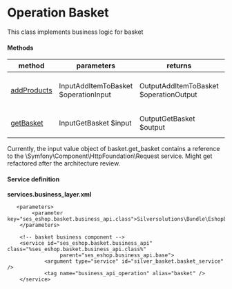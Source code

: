 #  Operation Basket 

This class implements business logic for basket

#### **Methods**

| method                                   | parameters                           | returns                                | purpose                    | operation identifier |
| ---------------------------------------- | ------------------------------------ | -------------------------------------- | -------------------------- | -------------------- |
| [addProducts](addProducts_23560358.html) | InputAddItemToBasket $operationInput | OutputAddItemToBasket $operationOutput | add products to the basket | basket.add\_products |
| [getBasket](getBasket_23560356.html)     | InputGetBasket $input                | OutputGetBasket $output                | returns current basket     | basket.get\_basket   |

Currently, the input value object of basket.get\_basket contains a reference to the \\Symfony\\Component\\HttpFoundation\\Request service. Might get refactored after the architecture review.

#### Service definition

**services.business\_layer.xml**

``` 
   <parameters>
        <parameter key="ses_eshop.basket.business_api.class">Silversolutions\Bundle\EshopBundle\Services\BusinessLayer\Operations\Basket</parameter>
    </parameters>         

    <!-- basket business component -->
    <service id="ses_eshop.basket.business_api" class="%ses_eshop.basket.business_api.class%"
                 parent="ses_eshop.business_api.base">
            <argument type="service" id="silver_basket.basket_service" />            
            <tag name="business_api_operation" alias="basket" />
    </service> 
```
